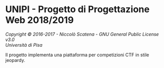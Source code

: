 # UNIPI - Progetto di Progettazione Web 2018/2019  
*Copyright © 2016-2017 - Niccolò Scatena - GNU General Public License v3.0*  
*Università di Pisa*  

Il progetto implementa una piattaforma per competizioni CTF in stile jeopardy.  
